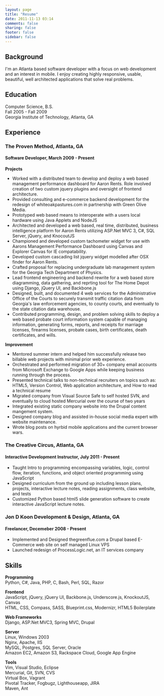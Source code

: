 ```yaml
---
layout: page
title: "Resume"
date: 2011-11-13 03:14
comments: false
sharing: false
footer: false
sidebar: false
---
```

## Background
I'm an Atlanta based software developer with a focus on web development and an interest in mobile. I enjoy creating highly responsive, usable, beautiful, well architected applications that solve real problems.
## Education
Computer Science, B.S.  
Fall 2005 - Fall 2009  
Georgia Institute of Technology, Atlanta, GA  
## Experience
### The Proven Method, Atlanta, GA
#### Software Developer, March 2009 - Present
**Projects**  

- Worked with a distributed team to develop and deploy a web based management performance dashboard for Aaron Rents. Role involved creation of two custom jquery plugins and oversight of frontend architecture.
- Provided consulting and e-commerce backend development for the redesign of whiteoakpastures.com in partnership with Green Olive Media.
- Prototyped web based means to interoperate with a users local hardware using Java Applets and NodeJS
- Architected and developed a web based, real time, distributed, business intelligence platform for Aaron Rents utilizing ASP.Net MVC 3, C#, SQL Server, jQuery, and KnocoutJS
- Championed and developed custom tachometer widget for use with Aarons Management Performance Dashboard using Canvas and Explorer Canvas for IE compatability.
- Developed custom cascading list jquery widget modelled after OSX finder for Aaron Rents.
- Crafted proposal for replacing undergraduate lab management system for the Georgia Tech Department of Physics.
- Lead frontend engineering and backend rewrite for a web based store diagramming, data gathering, and reprting tool for The Home Depot using Django, jQuery UI, and Backbone.js 
- Designed, built, and documented 4 web services for the Administrative Office of the Courts to securely transmit traffic citation data from Georgia's law enforcement agencies, to county courts, and eventually to the state citation data warehouse.
- Contributed programming, design, and problem solving skills to deploy a web based probate court information system capable of managing information, generating forms, reports, and receipts for marriage licenses, firearms licenses, probate cases, birth certificates, death certificates, and wills.

**Improvement**  

- Mentored summer intern and helped him successfully release two billable web projects with minimal prior web experience.
- Orchestrated and performed migration of 30+ company email accounts from Microsoft Exchange to Google Apps while keeping business running through the process.
- Presented technical talks to non-technical recruiters on topics such as: HTML5, Version Control, Web application architecture, and How to read a technical resume
- Migrated company from Visual Source Safe to self hosted SVN, and eventually to cloud hosted Mercurial over the course of two years
- Integrated existing static company website into the Drupal content mangement system. 
- Designed company blog and assisted in-house social media expert with website maintenance.
- Wrote blog posts on hyrbid mobile applications and the current browser wars.

### The Creative Circus, Atlanta, GA
#### Interactive Development Instructor, July 2011 - Present

- Taught Intro to programming encompassing variables, logic, control flow, iteration, functions, and object oriented programming using JavaScript
- Designed curriculum from the ground up including lesson plans, projects, interactive lecture notes, reading assignments, class website, and tests
- Customized Python based html5 slide generation software to create interactive JavaScript lecture notes.

### Jon D Koon Development & Design, Atlanta, GA
#### Freelancer, Decemeber 2008 - Present

- Implemented and Designed thegreenflue.com a Drupal based E-Commerce web site on self managed Linux VPS 
- Launched redesign of ProcessLogic.net, an IT services company

## Skills
**Programming**  
Python, C#, Java, PHP, C, Bash, Perl, SQL, Razor

**Frontend**  
JavaScript, jQuery, jQuery UI, Backbone.js, Underscore.js, KnockoutJS, Canvas  
HTML, CSS, Compass, SASS, Blueprint.css, Modernizr, HTML5 Boilerplate

**Web Frameworks**  
Django, ASP.Net MVC3, Spring MVC, Drupal

**Server**  
Linux, Windows 2003  
Nginx, Apache, IIS  
MySQL, Postgres, SQL Server, Oracle  
Amazon EC2, Amazon S3, Rackspace Cloud, Google App Engine  

**Tools**  
Vim, Visual Studio, Eclipse  
Mercurial, Git, SVN, CVS  
Virtual Box, Vagrant  
Pivotal Tracker, Fogbugz, Lighthouseapp, JIRA  
Maven, Ant  
